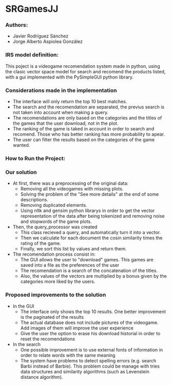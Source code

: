 # SRGamesJJ

### Authors:
- Javier Rodríguez Sánchez
- Jorge Alberto Aspiolea González

### IRS model definition:

This poject is a videogame recomendation system made in python, using the clasic vector space model for search and recomend the products listed, with a gui implemented with the PySimpleGUI python library.

### Considerations made in the implementation
- The interface will only return the top 10 best matches.
- The search and the recomendation are separated, the previus search  is not taken into account when making a query.
- The recomendations are only based on the categories and the titles of the games that the user download, not in the plot.
- The ranking of the game is taked in account in order to search and recomend. Those who has better ranking has more probability to apear.
- The user can filter the results based on the categories of the game wanted.

### How to  Run the Project:

### Our solution

- At first, there was a preprocessing of the original data:
    - Removing all the videogames with missing plots.
    - Solving the problem of the "See more details" at the end of some descriptions.
    - Removing duplicated elements.
    - Using nltk and gensim python librarys in order to get the vector representation of the data after being tokenized and removing noise and stopwords of the game plots. 
- Then, the query_processor was created
    - This class recieved a  query, and automatically turn it into a vector.
    - Then we calculate for each document the cosin similarity times the rating of the game.
    - Finally, we sort this list by values and return them.
- The recomendation process consist in:
    - The GUI allows the user to "download" games. This games are saved into a file as the preferences of the user
    - The recomendation is a search of the concatenation of the titles.
    - Also, the values of  the vectors are multiplied by a bonus given by the categories more liked by the users.

### Proposed improvements to the solution
- In the GUI
    - The interface only shows the top 10 results. One better improvement is the paginated of the results
    - The actual database does not include pictures of the videogame. Add images of them will improve the user experience
    - Give the user the option to erase his download historial in order to reset the recomendations
- In the search
    - One possible improvement is to use external fonts of information in order to relate words with the same meaning
    - The system have problems to detect spelling errors (e.g. search Barbi instead of Barbie). This problem could be manage with tries data structures and similarity algorithms (such as Levenstein distance algorithm).